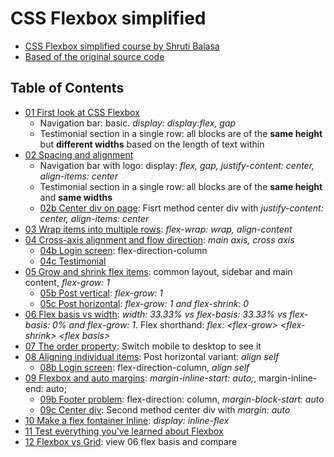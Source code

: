 # CSS Flexbox simplified

- [CSS Flexbox simplified course by Shruti Balasa](https://laracasts.com/series/css-flexbox-simplified/)
- [Based of the original source code](https://github.com/laracasts/css-flexbox-simplified)

## Table of Contents

- [01 First look at CSS Flexbox](https://dragoncillos.github.io/CSS-Flexbox/01-first-look.html)
  - Navigation bar: basic. *display: display:flex, gap*
  - Testimonial section in a single row: all blocks are of the **same height** but **different widths** based on the length of text within
- [02 Spacing and alignment](https://dragoncillos.github.io/CSS-Flexbox/02-spacing-and-alignment.html)
  - Navigation bar with logo: display: *flex, gap, justify-content: center, align-items: center*
  - Testimonial section in a single row: all blocks are of the **same height** and **same widths**
  - [02b Center div on page](https://dragoncillos.github.io/CSS-Flexbox/02b-center-div.html): Fisrt method center div with *justify-content: center, align-items: center*
- [03 Wrap items into multiple rows](https://dragoncillos.github.io/CSS-Flexbox/03-wrap-items-multiple-rows.html): *flex-wrap: wrap, align-content*
- [04 Cross-axis alignment and flow direction](https://dragoncillos.github.io/CSS-Flexbox/04-cross-axis-alignment-and-flow-direction.html): *main axis, cross axis*
  - [04b Login screen](https://dragoncillos.github.io/CSS-Flexbox/04b-login-screen.html): flex-direction-column
  - [04c Testimonial](https://dragoncillos.github.io/CSS-Flexbox/04c-testimonial.html)
- [05 Grow and shrink flex items](https://dragoncillos.github.io/CSS-Flexbox/05-grow-and-shrink.html): common layout, sidebar and main content, *flex-grow: 1*
  - [05b Post vertical](https://dragoncillos.github.io/CSS-Flexbox/05b-post-vertical.html): *flex-grow: 1*
  - [05c Post horizontal](https://dragoncillos.github.io/CSS-Flexbox/05c-post-horizontal.html): *flex-grow: 1 and flex-shrink: 0*
- [06 Flex basis vs width](https://dragoncillos.github.io/CSS-Flexbox/06-flex-shorthand.html): *width: 33.33% vs flex-basis: 33.33% vs flex-basis: 0% and flex-grow: 1*. Flex shorthand: *flex: &lt;flex-grow&gt; &lt;flex-shrink&gt; &lt;flex basis&gt;*
- [07 The order property](https://dragoncillos.github.io/CSS-Flexbox/07-order.html): Switch mobile to desktop to see it
- [08 Aligning individual items](https://dragoncillos.github.io/CSS-Flexbox/08-align-individual-items.html): Post horizontal variant: *align self*
  - [08b Login screen](https://dragoncillos.github.io/CSS-Flexbox/08b-login-screen.html): flex-direction-column, *align self*
- [09 Flexbox and auto margins](https://dragoncillos.github.io/CSS-Flexbox/09-auto-margins.html): *margin-inline-start: auto;*, margin-inline-end: auto;
  - [09b Footer problem](https://dragoncillos.github.io/CSS-Flexbox/09b-footer.html): flex-direction: column, *margin-block-start: auto*
  - [09c Center div](https://dragoncillos.github.io/CSS-Flexbox/09c-center-div.html): Second method center div with *margin: auto*
- [10 Make a flex fontainer Inline](https://dragoncillos.github.io/CSS-Flexbox/10-flex-inline.html): *display: inline-flex*
- [11 Test everything you've learned about Flexbox](https://dragoncillos.github.io/CSS-Flexbox/11-everything.html)
- [12 Flexbox vs Grid](https://dragoncillos.github.io/CSS-Flexbox/06b-grid.html): view 06 flex basis and compare

